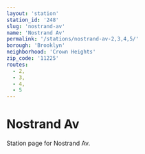 ```yaml
---
layout: 'station'
station_id: '248'
slug: 'nostrand-av'
name: 'Nostrand Av'
permalink: '/stations/nostrand-av-2,3,4,5/'
borough: 'Brooklyn'
neighborhood: 'Crown Heights'
zip_code: '11225'
routes:
  - 2,
  - 3,
  - 4,
  - 5
---
```

# Nostrand Av

Station page for Nostrand Av.
